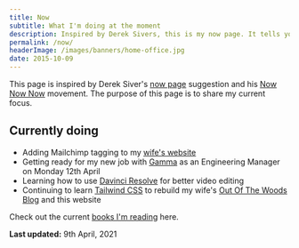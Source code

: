 ```yaml
---
title: Now
subtitle: What I'm doing at the moment
description: Inspired by Derek Sivers, this is my now page. It tells you what I'm doing at this moment in time.
permalink: /now/
headerImage: /images/banners/home-office.jpg
date: 2015-10-09
---
```


This page is inspired by Derek Siver's [now page](http://sivers.org/now) suggestion and his [Now Now Now](http://nownownow.com/) movement. The purpose of this page is to share my current focus.

## Currently doing
- Adding Mailchimp tagging to my [wife's website](https://clarelittlemore.com)
- Getting ready for my new job with [Gamma](https://www.gamma.co.uk/) as an Engineering Manager on Monday 12th April
- Learning how to use [Davinci Resolve](https://www.blackmagicdesign.com/products/davinciresolve/) for better video editing
- Continuing to learn [Tailwind CSS](https://tailwindcss.com/) to rebuild my wife's [Out Of The Woods Blog](http://outofthewoodsblog.com/) and this website

Check out the current [books I'm reading](/books) here.

**Last updated:** 9th April, 2021
